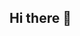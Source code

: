 ## Hi there 👋

<!--
**Niraj1608/Niraj1608** is a ✨ _special_ ✨ repository because its `README.md` (this file) appears on your GitHub profile.
Hi! I'm Niraj Parmar, a passionate Tech Enthusiast with a strong interest in machine learning, AI, and web development. I enjoy working on innovative projects that combine technology with creativity. Some of my work includes contributing to open-source, and developing ML-based applications.

I'm always eager to learn and collaborate with others in the tech community. Feel free to explore my repositories and join me on my coding journey!

👯 I’m looking to collaborate on AI and ML

📫 How to reach me nirajprmr1608@gmail.com



Here are some ideas to get you started:

- 🔭 I’m currently working on ...
- 🌱 I’m currently learning ...
- 👯 I’m looking to collaborate on ...
- 🤔 I’m looking for help with ...
- 💬 Ask me about ...
- 📫 How to reach me: ...
- 😄 Pronouns: ...
- ⚡ Fun fact: ...
-->
